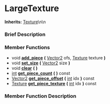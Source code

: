 #  LargeTexture  
**Inherits:** [Texture](class_texture)\\n\\n
###  Brief Description  


###  Member Functions 
  * void  **[add_piece](#add_piece)**  **(** [Vector2](class_vector2) ofs, [Texture](class_texture) texture  **)**
  * void  **[set_size](#set_size)**  **(** [Vector2](class_vector2) size  **)**
  * void  **[clear](#clear)**  **(** **)**
  * [int](class_int)  **[get_piece_count](#get_piece_count)**  **(** **)** const
  * [Vector2](class_vector2)  **[get_piece_offset](#get_piece_offset)**  **(** [int](class_int) idx  **)** const
  * [Texture](class_texture)  **[get_piece_texture](#get_piece_texture)**  **(** [int](class_int) idx  **)** const

###  Member Function Description  
